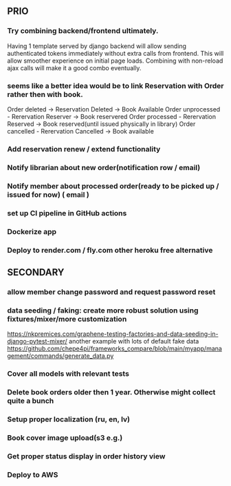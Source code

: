 ## PRIO

### Try combining backend/frontend ultimately.
Having 1 template served by django backend will allow sending authenticated tokens immediately
without extra calls from frontend. This will allow smoother experience on initial page loads.
Combining with non-reload ajax calls will make it a good combo eventually.

###  seems like a better idea would be to link Reservation with Order rather then with book.
Order deleted -> Reservation Deleted -> Book Available
Order unprocessed - Rerervation Reserver -> Book reservered
Order processed - Rerervation Reserved -> Book reserved(until issued physically in library)
Order cancelled - Rerervation Cancelled -> Book available

### Add reservation renew / extend functionality

### Notify librarian about new order(notification row / email)

### Notify member about processed order(ready to be picked up / issued for now) ( email )


### set up CI pipeline in GitHub actions
### Dockerize app
### Deploy to render.com / fly.com other heroku free alternative

## SECONDARY

### allow member change password and request password reset

### data seeding / faking: create more robust solution using fixtures/mixer/more customization
https://nkpremices.com/graphene-testing-factories-and-data-seeding-in-django-pytest-mixer/
another example with lots of default fake data
https://github.com/chepe4pi/frameworks_compare/blob/main/myapp/management/commands/generate_data.py

### Cover all models with relevant tests

### Delete book orders older then 1 year. Otherwise might collect quite a bunch

### Setup proper localization (ru, en, lv)

### Book cover image upload(s3 e.g.)

### Get proper status display in order history view

### Deploy to AWS
